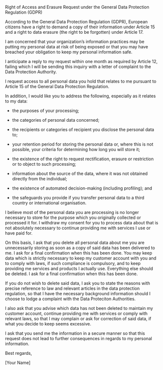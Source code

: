 Right of Access and Erasure Request under the General Data Protection Regulation (GDPR)

According to the General Data Protection Regulation (GDPR), European citizens have a right to demand a copy of their information under Article 15 and a right to data erasure (the right to be forgotten) under Article 17.

I am concerned that your organization’s information practices may be putting my personal data at risk of being exposed or that you may have breached your obligation to keep my personal information safe.

I anticipate a reply to my request within one month as required by Article 12, failing which I will be sending this inquiry with a letter of complaint to the Data Protection Authority.

I request access to all personal data you hold that relates to me pursuant to Article 15 of the General Data Protection Regulation.

In addition, I would like you to address the following, especially as it relates to my data:

- the purposes of your processing;

- the categories of personal data concerned;

- the recipients or categories of recipient you disclose the personal data to;

- your retention period for storing the personal data or, where this is not possible, your criteria for determining how long you will store it;

- the existence of the right to request rectification, erasure or restriction or to object to such processing;

- information about the source of the data, where it was not obtained directly from the individual;

- the existence of automated decision-making (including profiling); and

- the safeguards you provide if you transfer personal data to a third country or international organisation.

I believe most of the personal data you are processing is no longer necessary to store for the purpose which you originally collected or processed it for. I withdraw my consent for you to process data about that is not absolutely necessary to continue providing me with services I use or have paid for.

On this basis, I ask that you delete all personal data about me you are unnecessarily storing as soon as a copy of said data has been delivered to me. I ask for a final confirmation when this has been done. You may keep data which is strictly necessary to keep my customer account with you and to comply with laws, if such compliance is compulsory, and to keep providing me services and products I actually use. Everything else should be deleted. I ask for a final confirmation when this has been done.

If you do not wish to delete said data, I ask you to state the reasons with precise reference to law and relevant articles in the data protection regulation, so that I have the necessary background information should I choose to lodge a complaint with the Data Proteciton Authorities.

I also ask that you advise which data has not been deleted to maintain my customer account, continue providing me with services or comply with relevant laws, so that I may complain or ask for correction of said data, if what you decide to keep seems excessive.

I ask that you send me the information in a secure manner so that this request does not lead to further consequences in regards to my personal information.

Best regards,

[Your Name]

